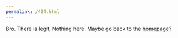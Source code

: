 ```yaml
---
permalink: /404.html
---
```


Bro. There is legit, Nothing here. Maybe go back to the <a href="/index.html">homepage?</a> 
